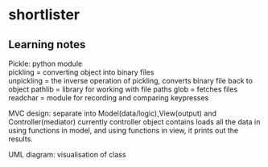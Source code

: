 # shortlister

## Learning notes

Pickle: python module    
pickling = converting object into binary files  
unpickling = the inverse operation of pickling, converts binary file back to object
pathlib = library for working with file paths
glob = fetches files
readchar = module for recording and comparing keypresses

MVC design: separate into Model(data/logic),View(output) and Controller(mediator)
currently controller object contains loads all the data in using functions in model, and using functions in view, it prints out the results.

UML diagram: visualisation of class

